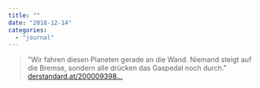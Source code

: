 ```yaml
---
title: ""
date: "2018-12-14"
categories: 
  - "journal"
---
```


> "Wir fahren diesen Planeten gerade an die Wand. Niemand steigt auf die Bremse, sondern alle drücken das Gaspedal noch durch." [derstandard.at/200009398...](https://derstandard.at/2000093984420/Weltklimakonferenz-Gegen-die-Wand)
